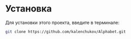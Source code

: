 # Установка

Для установки этого проекта, введите в терминале:

```bash
git clone https://github.com/kalenchukov/Alphabet.git
```
